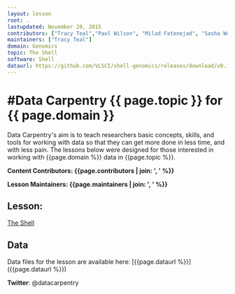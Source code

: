 ```yaml
---
layout: lesson
root: .
lastupdated: November 20, 2015
contributors: ["Tracy Teal","Paul Wilson", "Milad Fatenejad", "Sasha Wood","Radhika Khetani", "Matthew Wakefield"]
maintainers: ["Tracy Teal"]
domain: Genomics
topic: The Shell
software: Shell
dataurl: https://github.com/VLSCI/shell-genomics/releases/download/v0.1.0/data_files.tar.gz_
---
```


<!-- USING THIS LESSON TEMPLATE -->
<!-- Lesson specific information is taken from the YAML header at the top of the page -->

<!-- THE LESSON INFORMATION -->


#Data Carpentry {{ page.topic }} for {{ page.domain }}
=======

Data Carpentry's aim is to teach researchers basic concepts, skills,
and tools for working with data so that they can get more done in less
time, and with less pain. The lessons below were designed for those interested
in working with {{page.domain %}} data in {{page.topic %}}.


**Content Contributors: {{page.contributors | join: ', ' %}}**


**Lesson Maintainers: {{page.maintainers | join: ', ' %}}**


## Lesson:

[The Shell](README.html)



## Data

Data files for the lesson are available here: [{{page.dataurl %}}]({{page.dataurl %}})


<p><strong>Twitter</strong>: @datacarpentry

